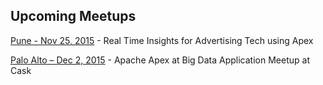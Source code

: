 ## Upcoming Meetups


[Pune - Nov 25, 2015](http://www.meetup.com/Apache-Apex-incubating-Meetup-Pune/events/226506211/) - Real Time Insights for Advertising Tech using Apex 

[Palo Alto – Dec 2, 2015]( http://www.meetup.com/Apex-Bay-Area-Chapter/events/226817171/) - Apache Apex at Big Data Application Meetup at Cask 